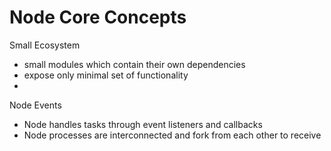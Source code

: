# Node Core Concepts

Small Ecosystem

* small modules which contain their own dependencies
* expose only minimal set of functionality
* 


Node Events

* Node handles tasks through event listeners and callbacks
* Node processes are interconnected and fork from each other to receive 




